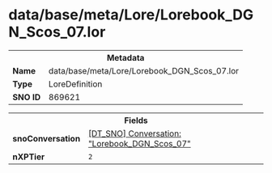 <h1>data/base/meta/Lore/Lorebook_DGN_Scos_07.lor</h1><table><tr><th colspan="100%">Metadata</th></tr><tr><td><b>Name</b></td><td>data/base/meta/Lore/Lorebook_DGN_Scos_07.lor</td></tr><tr><td><b>Type</b></td><td>LoreDefinition</td></tr><tr><td><b>SNO ID</b></td><td>869621</td></tr></table>

<table><tr><th colspan="100%">Fields</th></tr><tr><td><b>snoConversation</b></td><td><a href="..\Conversation\Lorebook_DGN_Scos_07.cnv.md">[DT_SNO] Conversation: "Lorebook_DGN_Scos_07"</a></td></tr><tr><td><b>nXPTier</b></td><td><code>2</code></td></tr></table>

